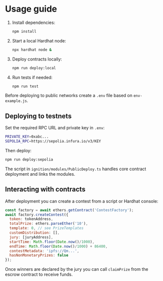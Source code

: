 # Usage guide

1. Install dependencies:
   ```bash
   npm install
   ```
2. Start a local Hardhat node:
   ```bash
   npx hardhat node &
   ```
3. Deploy contracts locally:
   ```bash
   npm run deploy:local
   ```
4. Run tests if needed:
   ```bash
   npm run test
   ```

Before deploying to public networks create a `.env` file based on `env-example.js`.

## Deploying to testnets

Set the required RPC URL and private key in `.env`:
```bash
PRIVATE_KEY=0xabc...
SEPOLIA_RPC=https://sepolia.infura.io/v3/KEY
```
Then deploy:
```bash
npm run deploy:sepolia
```

The script in `ignition/modules/PublicDeploy.ts` handles core contract deployment and links the modules.

## Interacting with contracts

After deployment you can create a contest from a script or Hardhat console:
```javascript
const factory = await ethers.getContract('ContestFactory');
await factory.createContest({
  token: tokenAddress,
  totalPrize: ethers.parseEther('10'),
  template: 0, // see PrizeTemplates
  customDistribution: [],
  jury: [juryAddress],
  startTime: Math.floor(Date.now()/1000),
  endTime: Math.floor(Date.now()/1000) + 86400,
  contestMetadata: 'ipfs://Qm...',
  hasNonMonetaryPrizes: false
});
```

Once winners are declared by the jury you can call `claimPrize` from the escrow contract to receive funds.